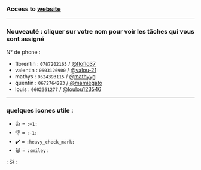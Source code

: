 ### Access to [website](https://info-ormatique.github.io/website/index.html)

<!-- NE JAMAIS MODIFIER CE FICHIER, CORDIALEMENT @loulou123546 -->

---

### Nouveauté : cliquer sur votre nom pour voir les tâches qui vous sont assigné

N° de phone : 

- florentin : `0787202165` / [@floflo37](https://github.com/Info-Ormatique/website/issues?utf8=%E2%9C%93&q=is%3Aopen%20assignee%3Afloflo37)
- valentin : `0603126900` / [@valou-21](https://github.com/Info-Ormatique/website/issues?utf8=%E2%9C%93&q=is%3Aopen%20assignee%3Avalou-21)
- mathys : `0624393115` / [@mathyyg](https://github.com/Info-Ormatique/website/issues?utf8=%E2%9C%93&q=is%3Aopen%20assignee%3Amathyyg)
- quentin : `0672764283` / [@mamiegato](https://github.com/Info-Ormatique/website/issues?utf8=%E2%9C%93&q=is%3Aopen%20assignee%3Amamiegato)
- louis : `0602361277` / [@loulou123546](https://github.com/Info-Ormatique/website/issues?utf8=%E2%9C%93&q=is%3Aopen%20assignee%3Aloulou123546)

---

### quelques icones utile :

- :+1: = `:+1:`
- :-1: = `:-1:`
- :heavy_check_mark: = `:heavy_check_mark:`
- :smiley: = `:smiley:`
 
: Si :

